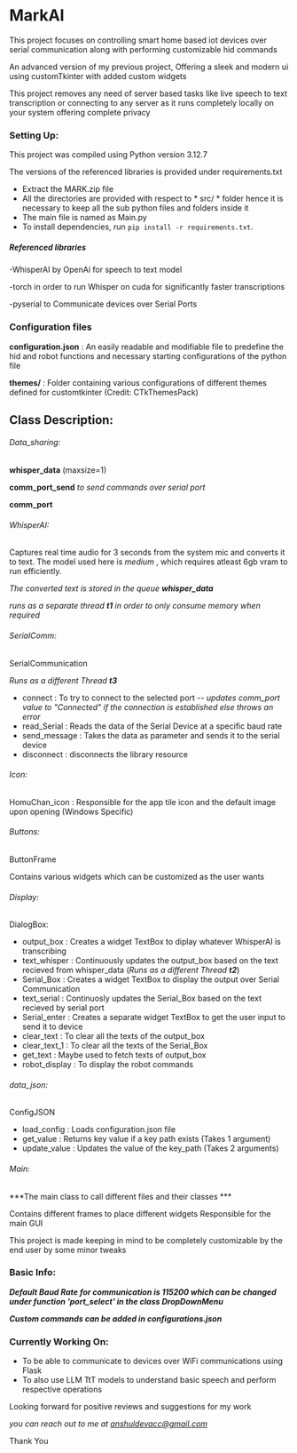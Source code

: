# MarkAI

This project focuses on controlling smart home based iot devices over serial communication along with performing customizable hid commands 

An advanced version of my previous project, Offering a sleek and modern ui using customTkinter with added custom widgets

This project removes any need of server based tasks like live speech to text transcription or connecting to any server as it runs completely locally on your system offering complete privacy 

### Setting Up:

This project was compiled using Python version 3.12.7

The versions of the referenced libraries is provided under requirements.txt

- Extract the MARK.zip file
- All the directories are provided with respect to * src/ * folder hence it is necessary to keep all the sub python files and folders inside it
- The main file is named as Main.py
- To install dependencies, run `pip install -r requirements.txt`. 


##### Referenced libraries 

-WhisperAI by OpenAi for speech to text model

-torch in order to run Whisper on cuda for significantly faster transcriptions

-pyserial to Communicate devices over Serial Ports

### Configuration files

**configuration.json** : An easily readable and modifiable file to predefine the hid and robot functions and necessary starting configurations of the  python file

**themes/** : Folder containing  various configurations of different themes defined for customtkinter (Credit: CTkThemesPack)
## Class Description:

###### Data_sharing: 
**whisper_data** (maxsize=1)

**comm_port_send**  *to send commands over serial port*

**comm_port** 


###### WhisperAI: 
Captures real time audio for 3 seconds from the system mic and converts it to text. The model used here is *medium* , which requires atleast 6gb vram to run efficiently.

*The converted text is stored in the queue **whisper_data***

*runs as a separate thread  **t1** in order to only consume memory when required* 

###### SerialComm:
SerialCommunication

*Runs as a different Thread **t3***

- connect : To try to connect to the selected port -- *updates comm_port value to "Connected" if the connection is established else throws an error*
- read_Serial : Reads the data of the Serial Device at a specific baud rate
- send_message : Takes the data as parameter and sends it to the serial device
- disconnect : disconnects the library resource 

###### Icon:
HomuChan_icon : Responsible for the app tile icon and the default image upon opening (Windows Specific)

###### Buttons:
ButtonFrame

Contains various widgets which can be customized as the user wants

###### Display:
DialogBox:

- output_box : Creates a widget TextBox to diplay whatever WhisperAI  is transcribing
- text_whisper : Continuously updates the output_box based on the text recieved from whisper_data (*Runs as a different Thread **t2***)
- Serial_Box : Creates a widget TextBox to display the output over Serial Communication 
- text_serial : Continuosly updates the Serial_Box based on the text recieved by serial port
- Serial_enter : Creates a separate widget TextBox to get the user input to send it to device
- clear_text : To clear all the texts of the output_box
- clear_text_1 : To clear all the texts of the Serial_Box
- get_text : Maybe used to fetch texts of output_box
- robot_display : To display the robot commands

###### data_json:
ConfigJSON

- load_config : Loads configuration.json file
- get_value : Returns key value if a key path exists (Takes 1 argument)
- update_value : Updates the value of the key_path (Takes 2 arguments)



###### Main:

***The main class to call different files and their classes ***

Contains different frames to place different widgets
Responsible for the main GUI

This project is made keeping in mind to be completely customizable by the end user by some minor tweaks

### Basic Info:

***Default Baud Rate for communication is 115200 which can be changed under function 'port_select' in the class DropDownMenu***

***Custom commands can be added in configurations.json***

### Currently Working On:

* To be able to communicate to devices over WiFi communications using Flask
* To also use LLM TtT models to understand basic speech and perform respective operations


Looking forward for positive reviews and suggestions for my work

*you can reach out to me at anshuldevacc@gmail.com*

Thank You
